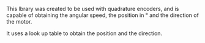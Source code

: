 This lbrary was created to be used with quadrature encoders, and is capable of obtaining the angular speed, the position in ° and the direction of the motor.

It uses a look up table to obtain the position and the direction.
